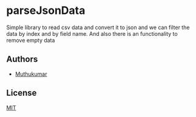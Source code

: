 # parseJsonData
Simple library to read csv data and convert it to json and we can filter the data by index and by field name. And also there is an functionality to remove empty data

## Authors

- [Muthukumar](https://www.github.com/muthhukumar)

  
## License

[MIT](https://github.com/muthhukumar/parseJsonData/blob/master/LICENSE)
